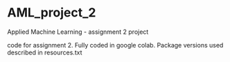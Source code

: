 # AML_project_2
Applied Machine Learning - assignment 2 project

code for assignment 2. Fully coded in google colab. Package versions used described in resources.txt
